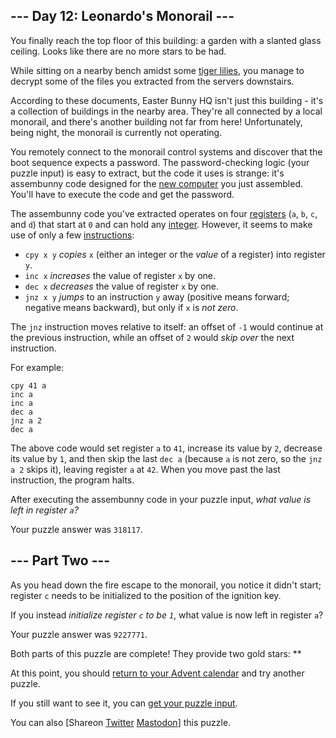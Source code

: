 
## --- Day 12: Leonardo's Monorail ---

You finally reach the top floor of this building: a garden with a slanted glass ceiling. Looks like there are no more stars to be had.


While sitting on a nearby bench amidst some [tiger lilies](https://www.google.com/search?q=tiger+lilies&tbm=isch), you manage to decrypt some of the files you extracted from the servers downstairs.


According to these documents, Easter Bunny HQ isn't just this building - it's a collection of buildings in the nearby area. They're all connected by a local monorail, and there's another building not far from here! Unfortunately, being night, the monorail is currently not operating.


You remotely connect to the monorail control systems and discover that the boot sequence expects a password. The password-checking logic (your puzzle input) is easy to extract, but the code it uses is strange: it's assembunny code designed for the [new computer](11) you just assembled. You'll have to execute the code and get the password.


The assembunny code you've extracted operates on four [registers](https://en.wikipedia.org/wiki/Processor_register) (`a`, `b`, `c`, and `d`) that start at `0` and can hold any [integer](https://en.wikipedia.org/wiki/Integer). However, it seems to make use of only a few [instructions](https://en.wikipedia.org/wiki/Instruction_set):


* `cpy x y` *copies* `x` (either an integer or the *value* of a register) into register `y`.
* `inc x` *increases* the value of register `x` by one.
* `dec x` *decreases* the value of register `x` by one.
* `jnz x y` *jumps* to an instruction `y` away (positive means forward; negative means backward), but only if `x` is *not zero*.


The `jnz` instruction moves relative to itself: an offset of `-1` would continue at the previous instruction, while an offset of `2` would *skip over* the next instruction.


For example:



```
cpy 41 a
inc a
inc a
dec a
jnz a 2
dec a

```

The above code would set register `a` to `41`, increase its value by `2`, decrease its value by `1`, and then skip the last `dec a` (because `a` is not zero, so the `jnz a 2` skips it), leaving register `a` at `42`. When you move past the last instruction, the program halts.


After executing the assembunny code in your puzzle input, *what value is left in register `a`?*



Your puzzle answer was `318117`.

## --- Part Two ---

As you head down the fire escape to the monorail, you notice it didn't start; register `c` needs to be initialized to the position of the ignition key.


If you instead *initialize register `c` to be `1`*, what value is now left in register `a`?



Your puzzle answer was `9227771`.

Both parts of this puzzle are complete! They provide two gold stars: \*\*


At this point, you should [return to your Advent calendar](/2016) and try another puzzle.


If you still want to see it, you can [get your puzzle input](12/input).


You can also [Shareon
 [Twitter](https://twitter.com/intent/tweet?text=I%27ve+completed+%22Leonardo%27s+Monorail%22+%2D+Day+12+%2D+Advent+of+Code+2016&url=https%3A%2F%2Fadventofcode%2Ecom%2F2016%2Fday%2F12&related=ericwastl&hashtags=AdventOfCode)
[Mastodon](javascript:void(0);)] this puzzle.


